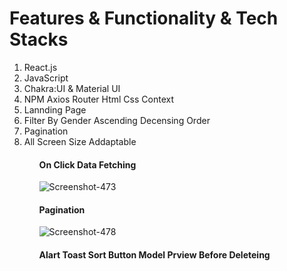 <h1>Features & Functionality & Tech Stacks</h1>
<ol>
<li>React.js</li>
<li>JavaScript</li>
<li>Chakra:UI & Material UI</li>
<li>NPM Axios Router Html Css Context</li>
<li>Lannding Page</li>
<li>Filter By Gender Ascending Decensing Order</li>
<li>Pagination</li>
<li>All Screen Size Addaptable</li>
<ol>
  <h4> On Click Data Fetching </h4>
<img src="https://i.ibb.co/gdVn31m/Screenshot-473.png" alt="Screenshot-473" border="0">
  
  <h4>Pagination </h4>
  <img src="https://i.ibb.co/16wzr5C/Screenshot-478.png" alt="Screenshot-478" border="0">
  <h4>Alart Toast Sort Button Model Prview Before Deleteing </h4>
